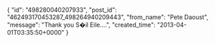  {
   "id": "498280040207933",
   "post_id": "462493170453287_498264940209443",
   "from_name": "Pete Daoust",
   "message": "Thank you S�il Eile....",
   "created_time": "2013-04-01T03:35:50+0000"
 }
